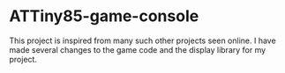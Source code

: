 # ATTiny85-game-console

This project is inspired from many such other projects seen online.
I have made several changes to the game code and the display library for my project.
